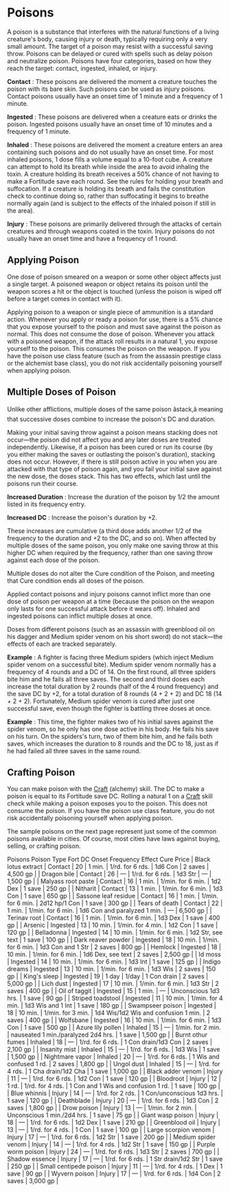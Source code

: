 # Poisons

A poison is a substance that interferes with the natural functions of a living creature's body, causing injury or death, typically requiring only a very small amount. The target of a poison may resist with a successful saving throw. Poisons can be delayed or cured with spells such as delay poison and neutralize poison. Poisons have four categories, based on how they reach the target: contact, ingested, inhaled, or injury.

**Contact** : These poisons are delivered the moment a creature touches the poison with its bare skin. Such poisons can be used as injury poisons. Contact poisons usually have an onset time of 1 minute and a frequency of 1 minute.

**Ingested** : These poisons are delivered when a creature eats or drinks the poison. Ingested poisons usually have an onset time of 10 minutes and a frequency of 1 minute.

**Inhaled** : These poisons are delivered the moment a creature enters an area containing such poisons and do not usually have an onset time. For most inhaled poisons, 1 dose fills a volume equal to a 10-foot cube. A creature can attempt to hold its breath while inside the area to avoid inhaling the toxin. A creature holding its breath receives a 50% chance of not having to make a Fortitude save each round. See the rules for holding your breath and suffocation. If a creature is holding its breath and fails the constitution check to continue doing so, rather than suffocating it begins to breathe normally again (and is subject to the effects of the inhaled poison if still in the area).

**Injury** : These poisons are primarily delivered through the attacks of certain creatures and through weapons coated in the toxin. Injury poisons do not usually have an onset time and have a frequency of 1 round.

## Applying Poison

One dose of poison smeared on a weapon or some other object affects just a single target. A poisoned weapon or object retains its poison until the weapon scores a hit or the object is touched (unless the poison is wiped off before a target comes in contact with it).

Applying poison to a weapon or single piece of ammunition is a standard action. Whenever you apply or ready a poison for use, there is a 5% chance that you expose yourself to the poison and must save against the poison as normal. This does not consume the dose of poison. Whenever you attack with a poisoned weapon, if the attack roll results in a natural 1, you expose yourself to the poison. This consumes the poison on the weapon. If you have the poison use class feature (such as from the assassin prestige class or the alchemist base class), you do not risk accidentally poisoning yourself when applying poison.

## Multiple Doses of Poison

Unlike other afflictions, multiple doses of the same poison âstack,â meaning that successive doses combine to increase the poison's DC and duration.

Making your initial saving throw against a poison means stacking does not occur—the poison did not affect you and any later doses are treated independently. Likewise, if a poison has been cured or run its course (by you either making the saves or outlasting the poison's duration), stacking does not occur. However, if there is still poison active in you when you are attacked with that type of poison again, and you fail your initial save against the new dose, the doses stack. This has two effects, which last until the poisons run their course.

**Increased Duration** : Increase the duration of the poison by 1/2 the amount listed in its frequency entry.

**Increased DC** : Increase the poison's duration by +2.

These increases are cumulative (a third dose adds another 1/2 of the frequency to the duration and +2 to the DC, and so on). When affected by multiple doses of the same poison, you only make one saving throw at this higher DC when required by the frequency, rather than one saving throw against each dose of the poison.

Multiple doses do not alter the Cure condition of the Poison, and meeting that Cure condition ends all doses of the poison.

Applied contact poisons and injury poisons cannot inflict more than one dose of poison per weapon at a time (because the poison on the weapon only lasts for one successful attack before it wears off). Inhaled and ingested poisons can inflict multiple doses at once.

Doses from different poisons (such as an assassin with greenblood oil on his dagger and Medium spider venom on his short sword) do not stack—the effects of each are tracked separately.

**Example** : A fighter is facing three Medium spiders (which inject Medium spider venom on a successful bite). Medium spider venom normally has a frequency of 4 rounds and a DC of 14. On the first round, all three spiders bite him and he fails all three saves. The second and third doses each increase the total duration by 2 rounds (half of the 4 round frequency) and the save DC by +2, for a total duration of 8 rounds (4 + 2 + 2) and DC 18 (14 + 2 + 2). Fortunately, Medium spider venom is cured after just one successful save, even though the fighter is battling three doses at once.

**Example** : This time, the fighter makes two of his initial saves against the spider venom, so he only has one dose active in his body. He fails his save on his turn. On the spiders's turn, two of them bite him, and he fails both saves, which increases the duration to 8 rounds and the DC to 18, just as if he had failed all three saves in the same round.

## Crafting Poison

You can make poison with the [Craft](/pathfinderRPG/prd/skills/craft.html#_craft) (alchemy) skill. The DC to make a poison is equal to its Fortitude save DC. Rolling a natural 1 on a [Craft](/pathfinderRPG/prd/skills/craft.html#_craft) skill check while making a poison exposes you to the poison. This does not consume the poison. If you have the poison use class feature, you do not risk accidentally poisoning yourself when applying poison.

The sample poisons on the next page represent just some of the common poisons available in cities. Of course, most cities have laws against buying, selling, or crafting poison.

<caption>Poisons</caption><thead><tr>
<th>Poison</th>
<th>Type</th>
<th>Fort DC</th>
<th>Onset</th>
<th>Frequency</th>
<th>Effect</th>
<th>Cure</th>
<th>Price</th>
</tr></thead>| Black lotus extract | Contact | 20 | 1 min. | 1/rd. for 6 rds. | 1d6 Con | 2 saves | 4,500 gp |
| Dragon bile | Contact | 26 | — | 1/rd. for 6 rds. | 1d3 Str | — | 1,500 gp |
| Malyass root paste | Contact | 16 | 1 min. | 1/min. for 6 min. | 1d2 Dex | 1 save | 250 gp |
| Nitharit | Contact | 13 | 1 min. | 1/min. for 6 min. | 1d3 Con | 1 save | 650 gp |
| Sassone leaf residue | Contact | 16 | 1 min. | 1/min. for 6 min. | 2d12 hp/1 Con | 1 save | 300 gp |
| Tears of death | Contact | 22 | 1 min. | 1/min. for 6 min. | 1d6 Con and paralyzed 1 min. | — | 6,500 gp |
| Terinav root | Contact | 16 | 1 min. | 1/min. for 6 min. | 1d3 Dex | 1 save | 400 gp |
| Arsenic | Ingested | 13 | 10 min. | 1/min. for 4 min. | 1d2 Con | 1 save | 120 gp |
| Belladonna | Ingested | 14 | 10 min. | 1/min. for 6 min. | 1d2 Str, see text | 1 save | 100 gp |
| Dark reaver powder | Ingested | 18 | 10 min. | 1/min. for 6 min. | 1d3 Con and 1 Str | 2 saves | 800 gp |
| Hemlock | Ingested | 18 | 10 min. | 1/min. for 6 min. | 1d6 Dex, see text | 2 saves | 2,500 gp |
| Id moss | Ingested | 14 | 10 min. | 1/min. for 6 min. | 1d3 Int | 1 save | 125 gp |
| Indigo dreams | Ingested | 13 | 10 min. | 1/min. for 6 min. | 1d3 Wis | 2 saves | 150 gp |
| King's sleep | Ingested | 19 | 1 day | 1/day | 1 Con drain | 2 saves | 5,000 gp |
| Lich dust | Ingested | 17 | 10 min. | 1/min. for 6 min. | 1d3 Str | 2 saves | 400 gp |
| Oil of taggit | Ingested | 15 | 1 min. | — | Unconscious 1d3 hrs. | 1 save | 90 gp |
| Striped toadstool | Ingested | 11 | 10 min. | 1/min. for 4 min. | 1d3 Wis and 1 Int | 1 save | 180 gp |
| Swampseer poison | Ingested | 18 | 10 min. | 1/min. for 3 min. | 1d4 Wis/1d2 Wis and confusion 1 min. | 2 saves | 400 gp |
| Wolfsbane | Ingested | 16 | 10 min. | 1/min. for 6 min. | 1d3 Con | 1 save | 500 gp |
| Azure lily pollen | Inhaled | 15 | — | 1/min. for 2 min. | nauseated 1 min./paralyzed 2d4 hrs. | 1 save | 1,500 gp |
| Burnt othur fumes | Inhaled | 18 | — | 1/rd. for 6 rds. | 1 Con drain/1d3 Con | 2 saves | 2,100 gp |
| Insanity mist | Inhaled | 15 | — | 1/rd. for 6 rds. | 1d3 Wis | 1 save | 1,500 gp |
| Nightmare vapor | Inhaled | 20 | — | 1/rd. for 6 rds. | 1 Wis and confused 1 rd. | 2 saves | 1,800 gp |
| Ungol dust | Inhaled | 15 | — | 1/rd. for 4 rds. | 1 Cha drain/1d2 Cha | 1 save | 1,000 gp |
| Black adder venom | Injury | 11 | — | 1/rd. for 6 rds. | 1d2 Con | 1 save | 120 gp |
| Bloodroot | Injury | 12 | 1 rd. | 1/rd. for 4 rds. | 1 Con and 1 Wis and confusion 1 rd. | 1 save | 100 gp |
| Blue whinnis | Injury | 14 | — | 1/rd. for 2 rds. | 1 Con/unconscious 1d3 hrs. | 1 save | 120 gp |
| Deathblade | Injury | 20 | — | 1/rd. for 6 rds. | 1d3 Con | 2 saves | 1,800 gp |
| Drow poison | Injury | 13 | — | 1/min. for 2 min. | Unconscious 1 min./2d4 hrs. | 1 save | 75 gp |
| Giant wasp poison | Injury | 18 | — | 1/rd. for 6 rds. | 1d2 Dex | 1 save | 210 gp |
| Greenblood oil | Injury | 13 | — | 1/rd. for 4 rds. | 1 Con | 1 save | 100 gp |
| Large scorpion venom | Injury | 17 | — | 1/rd. for 6 rds. | 1d2 Str | 1 save | 200 gp |
| Medium spider venom | Injury | 14 | — | 1/rd. for 4 rds. | 1d2 Str | 1 save | 150 gp |
| Purple worm poison | Injury | 24 | — | 1/rd. for 6 rds. | 1d3 Str | 2 saves | 700 gp |
| Shadow essence | Injury | 17 | — | 1/rd. for 6 rds. | 1 Str drain/1d2 Str | 1 save | 250 gp |
| Small centipede poison | Injury | 11 | — | 1/rd. for 4 rds. | 1 Dex | 1 save | 90 gp |
| Wyvern poison | Injury | 17 | — | 1/rd. for 6 rds. | 1d4 Con | 2 saves | 3,000 gp |

